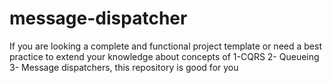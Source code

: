 # message-dispatcher
If you are looking a complete and functional project template or need a best practice to extend your knowledge about concepts of 1-CQRS 2- Queueing 3- Message dispatchers, this repository is good for you
